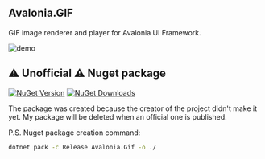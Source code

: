 ## Avalonia.GIF

GIF image renderer and player for Avalonia UI Framework.

![demo](https://raw.githubusercontent.com/Altair-sh/Avalonia.GIF/my_nuget_branch/demo.gif)
 
## ⚠️ Unofficial ⚠️ Nuget package
[![NuGet Version](https://img.shields.io/nuget/v/AvaloniaGif-Unofficial)](https://www.nuget.org/packages/AvaloniaGif-Unofficial)
[![NuGet Downloads](https://img.shields.io/nuget/dt/AvaloniaGif-Unofficial)](https://www.nuget.org/stats/packages/AvaloniaGif-Unofficial)

The package was created because the creator of the project didn't make it yet.
My package will be deleted when an official one is published.

P.S. Nuget package creation command:
```sh
dotnet pack -c Release Avalonia.Gif -o ./
```